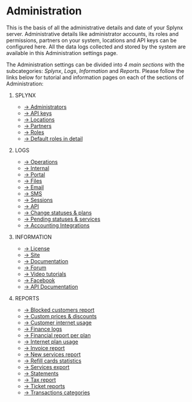 Administration
==============

This is the basis of all the administrative details and date of your Splynx server. Administrative details like administrator accounts, its roles and permissions, partners on your system, locations and API keys can be configured here. All the data logs collected and stored by the system are available in this Administration settings page.

The Administration settings can be divided into _4 main sections_ with the subcategories: _Splynx_, _Logs_, _Information_ and _Reports_. Please follow the links below for tutorial and information pages on each of the sections of Administration:

1. SPLYNX
    * [→ Administrators](administration/main/admins_and_permissions/admins_and_permissions.md)
    * [→ API keys](administration/main/api_keys/api_keys.md)
    * [→ Locations](administration/main/locations/locations.md)
    * [→ Partners](administration/main/partners/partners.md)
    * [→ Roles](administration/main/roles/roles.md)
    * [→ Default roles in detail](administration/main/roles/default_roles/default_roles.md)

2. LOGS
    * [→ Operations](administration/logs/operations/operations.md)
    * [→ Internal](administration/logs/internal/internal.md)
    * [→ Portal](administration/logs/portal/portal.md)
    * [→ Files](administration/logs/files/files.md)
    * [→ Email](administration/logs/email/email.md)
    * [→ SMS](administration/logs/sms/sms.md)
    * [→ Sessions](administration/logs/sessions/sessions.md)
    * [→ API](administration/logs/api/api.md)
    * [→ Change statuses & plans](administration/logs/changes_statuses_plans/changes_statuses_plans.md)
    * [→ Pending statuses & services](administration/logs/pending_statuses_and_services/pending_statuses_and_services.md)
    * [→ Accounting Integrations](administration/logs/accounting_integrations/accounting_integrations.md)

3. INFORMATION
    * [→ License](administration/information/license/license.md)
    * [→ Site](administration/information/site/site.md)
    * [→ Documentation](administration/information/documentation/documentation.md)
    * [→ Forum](administration/information/forum/forum.md)
    * [→ Video tutorials](administration/information/video_tutorials/video_tutorials.md)
    * [→ Facebook](administration/information/facebook/facebook.md)
    * [→ API Documentation](administration/information/api_documentation/api_documentation.md)

4. REPORTS
    * [→ Blocked customers report](administration/reports/blocked_customers_report/blocked_customers_report.md)
    * [→ Custom prices & discounts](administration/reports/custom_prices_and_discounts/custom_prices_and_discounts.md)
    * [→ Customer internet usage](administration/reports/customer_internet_usage/customer_internet_usage.md)
    * [→ Finance logs](administration/reports/finance_logs/finance_logs.md)
    * [→ Financial report per plan](administration/reports/financial_report_per_plan/financial_report_per_plan.md)
    * [→ Internet plan usage](administration/reports/internet_plan_usage/internet_plan_usage.md)
    * [→ Invoice report](administration/reports/invoice_report/invoice_report.md)
    * [→ New services report](administration/reports/new_services_report/new_services_report.md)
    * [→ Refill cards statistics](administration/reports/refill_cards_statistics/refill_cards_statistics.md)
    * [→ Services export](administration/reports/services_export/services_export.md)
    * [→ Statements](administration/reports/statements/statements.md)
    * [→ Tax report](administration/reports/tax_report/tax_report.md)
    * [→ Ticket reports](administration/reports/ticket_reports/ticket_reports.md)
    * [→ Transactions categories](administration/reports/transactions_categories/transactions_categories.md)
